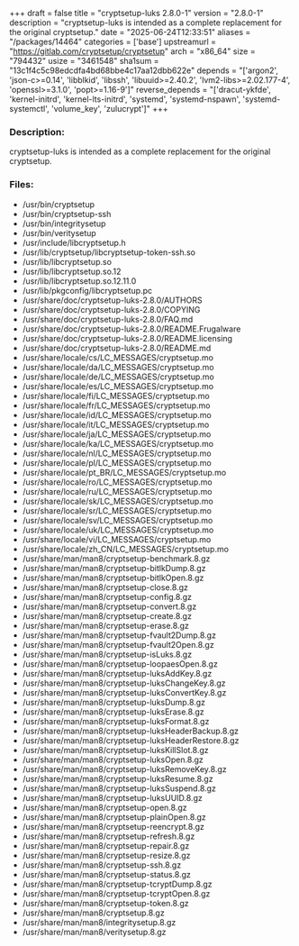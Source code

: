 +++
draft = false
title = "cryptsetup-luks 2.8.0-1"
version = "2.8.0-1"
description = "cryptsetup-luks is intended as a complete replacement for the original cryptsetup."
date = "2025-06-24T12:33:51"
aliases = "/packages/14464"
categories = ['base']
upstreamurl = "https://gitlab.com/cryptsetup/cryptsetup"
arch = "x86_64"
size = "794432"
usize = "3461548"
sha1sum = "13c1f4c5c98edcdfa4bd68bbe4c17aa12dbb622e"
depends = "['argon2', 'json-c>=0.14', 'libblkid', 'libssh', 'libuuid>=2.40.2', 'lvm2-libs>=2.02.177-4', 'openssl>=3.1.0', 'popt>=1.16-9']"
reverse_depends = "['dracut-ykfde', 'kernel-initrd', 'kernel-lts-initrd', 'systemd', 'systemd-nspawn', 'systemd-systemctl', 'volume_key', 'zulucrypt']"
+++
### Description: 
cryptsetup-luks is intended as a complete replacement for the original cryptsetup.

### Files: 
* /usr/bin/cryptsetup
* /usr/bin/cryptsetup-ssh
* /usr/bin/integritysetup
* /usr/bin/veritysetup
* /usr/include/libcryptsetup.h
* /usr/lib/cryptsetup/libcryptsetup-token-ssh.so
* /usr/lib/libcryptsetup.so
* /usr/lib/libcryptsetup.so.12
* /usr/lib/libcryptsetup.so.12.11.0
* /usr/lib/pkgconfig/libcryptsetup.pc
* /usr/share/doc/cryptsetup-luks-2.8.0/AUTHORS
* /usr/share/doc/cryptsetup-luks-2.8.0/COPYING
* /usr/share/doc/cryptsetup-luks-2.8.0/FAQ.md
* /usr/share/doc/cryptsetup-luks-2.8.0/README.Frugalware
* /usr/share/doc/cryptsetup-luks-2.8.0/README.licensing
* /usr/share/doc/cryptsetup-luks-2.8.0/README.md
* /usr/share/locale/cs/LC_MESSAGES/cryptsetup.mo
* /usr/share/locale/da/LC_MESSAGES/cryptsetup.mo
* /usr/share/locale/de/LC_MESSAGES/cryptsetup.mo
* /usr/share/locale/es/LC_MESSAGES/cryptsetup.mo
* /usr/share/locale/fi/LC_MESSAGES/cryptsetup.mo
* /usr/share/locale/fr/LC_MESSAGES/cryptsetup.mo
* /usr/share/locale/id/LC_MESSAGES/cryptsetup.mo
* /usr/share/locale/it/LC_MESSAGES/cryptsetup.mo
* /usr/share/locale/ja/LC_MESSAGES/cryptsetup.mo
* /usr/share/locale/ka/LC_MESSAGES/cryptsetup.mo
* /usr/share/locale/nl/LC_MESSAGES/cryptsetup.mo
* /usr/share/locale/pl/LC_MESSAGES/cryptsetup.mo
* /usr/share/locale/pt_BR/LC_MESSAGES/cryptsetup.mo
* /usr/share/locale/ro/LC_MESSAGES/cryptsetup.mo
* /usr/share/locale/ru/LC_MESSAGES/cryptsetup.mo
* /usr/share/locale/sk/LC_MESSAGES/cryptsetup.mo
* /usr/share/locale/sr/LC_MESSAGES/cryptsetup.mo
* /usr/share/locale/sv/LC_MESSAGES/cryptsetup.mo
* /usr/share/locale/uk/LC_MESSAGES/cryptsetup.mo
* /usr/share/locale/vi/LC_MESSAGES/cryptsetup.mo
* /usr/share/locale/zh_CN/LC_MESSAGES/cryptsetup.mo
* /usr/share/man/man8/cryptsetup-benchmark.8.gz
* /usr/share/man/man8/cryptsetup-bitlkDump.8.gz
* /usr/share/man/man8/cryptsetup-bitlkOpen.8.gz
* /usr/share/man/man8/cryptsetup-close.8.gz
* /usr/share/man/man8/cryptsetup-config.8.gz
* /usr/share/man/man8/cryptsetup-convert.8.gz
* /usr/share/man/man8/cryptsetup-create.8.gz
* /usr/share/man/man8/cryptsetup-erase.8.gz
* /usr/share/man/man8/cryptsetup-fvault2Dump.8.gz
* /usr/share/man/man8/cryptsetup-fvault2Open.8.gz
* /usr/share/man/man8/cryptsetup-isLuks.8.gz
* /usr/share/man/man8/cryptsetup-loopaesOpen.8.gz
* /usr/share/man/man8/cryptsetup-luksAddKey.8.gz
* /usr/share/man/man8/cryptsetup-luksChangeKey.8.gz
* /usr/share/man/man8/cryptsetup-luksConvertKey.8.gz
* /usr/share/man/man8/cryptsetup-luksDump.8.gz
* /usr/share/man/man8/cryptsetup-luksErase.8.gz
* /usr/share/man/man8/cryptsetup-luksFormat.8.gz
* /usr/share/man/man8/cryptsetup-luksHeaderBackup.8.gz
* /usr/share/man/man8/cryptsetup-luksHeaderRestore.8.gz
* /usr/share/man/man8/cryptsetup-luksKillSlot.8.gz
* /usr/share/man/man8/cryptsetup-luksOpen.8.gz
* /usr/share/man/man8/cryptsetup-luksRemoveKey.8.gz
* /usr/share/man/man8/cryptsetup-luksResume.8.gz
* /usr/share/man/man8/cryptsetup-luksSuspend.8.gz
* /usr/share/man/man8/cryptsetup-luksUUID.8.gz
* /usr/share/man/man8/cryptsetup-open.8.gz
* /usr/share/man/man8/cryptsetup-plainOpen.8.gz
* /usr/share/man/man8/cryptsetup-reencrypt.8.gz
* /usr/share/man/man8/cryptsetup-refresh.8.gz
* /usr/share/man/man8/cryptsetup-repair.8.gz
* /usr/share/man/man8/cryptsetup-resize.8.gz
* /usr/share/man/man8/cryptsetup-ssh.8.gz
* /usr/share/man/man8/cryptsetup-status.8.gz
* /usr/share/man/man8/cryptsetup-tcryptDump.8.gz
* /usr/share/man/man8/cryptsetup-tcryptOpen.8.gz
* /usr/share/man/man8/cryptsetup-token.8.gz
* /usr/share/man/man8/cryptsetup.8.gz
* /usr/share/man/man8/integritysetup.8.gz
* /usr/share/man/man8/veritysetup.8.gz
